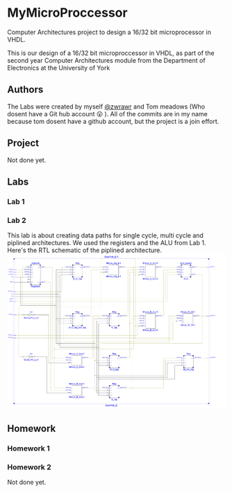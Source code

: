 # MyMicroProccessor
Computer Architectures project to design a 16/32 bit microprocessor in VHDL.

This is our design of a 16/32 bit microproccessor in VHDL,
as part of the second year Computer Architectures module from the Department of Electronics at the University of York

## Authors
The Labs were created by myself [@zwrawr](https://github.com/zwrawr) and Tom meadows (Who dosent have a Git hub account :open_mouth: ). All of the commits are in my name because tom dosent have a github account, but the project is a join effort.

## Project
Not done yet.

## Labs
### Lab 1

### Lab 2
This lab is about creating data paths for single cycle, multi cycle and piplined architectures. We used the registers and the ALU from Lab 1. Here's the RTL schematic of the piplined architecture.
![Image](/Lab_2/Report/DataPathD_Schem.png?raw=true)

## Homework
### Homework 1

### Homework 2
Not done yet.
